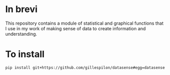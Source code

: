 # In brevi

This repository contains a module of statistical and graphical functions that I use in my work of making sense of data to create information and understanding.

# To install #

```
pip install git+https://github.com/gillespilon/datasense#egg=datasense
```
